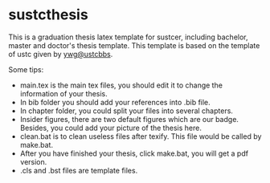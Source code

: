 # sustcthesis
This is a graduation thesis latex template for sustcer, including bachelor, master and doctor's thesis template. This template is based on the template of ustc given by [ywg@ustcbbs](https://code.google.com/p/ustcthesis/).


Some tips:

* main.tex is the main tex files, you should edit it to change the information of your thesis.
* In bib folder you should add your references into .bib file.
* In chapter folder, you could split your files into several chapters. 
* Insider figures, there are two default figures which are our badge. Besides, you could add your picture of the thesis here.
* clean.bat is to clean useless files after texify. This file would be called by make.bat.
* After you have finished your thesis, click make.bat, you will get a pdf version. 
* .cls and .bst files are template files.
